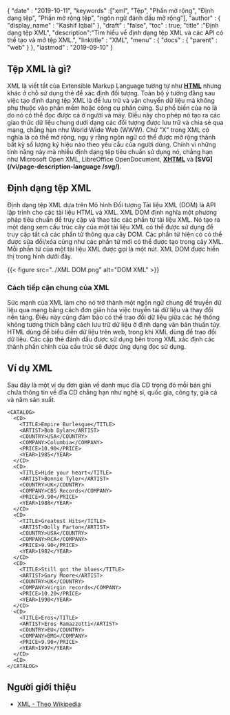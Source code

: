 {
  "date" : "2019-10-11",
  "keywords" :["xml", "Tệp", "Phần mở rộng", "Định dạng tệp", "Phần mở rộng tệp", "ngôn ngữ đánh dấu mở rộng"],
  "author" : {
    "display_name" : "Kashif Iqbal"
},
  "draft" : "false",
  "toc" : true,
  "title" :"Định dạng tệp XML",
  "description":"Tìm hiểu về định dạng tệp XML và các API có thể tạo và mở tệp XML.",
  "linktitle" : "XML",
  "menu" : {
    "docs" : {
      "parent" : "web"
}
},
  "lastmod" : "2019-09-10"
}

## Tệp XML là gì?

XML là viết tắt của Extensible Markup Language tương tự như **[HTML](/vi/web/html/)** nhưng khác ở chỗ sử dụng thẻ để xác định đối tượng. Toàn bộ ý tưởng đằng sau việc tạo định dạng tệp XML là để lưu trữ và vận chuyển dữ liệu mà không phụ thuộc vào phần mềm hoặc công cụ phần cứng. Sự phổ biến của nó là do nó có thể đọc được cả ở người và máy. Điều này cho phép nó tạo ra các giao thức dữ liệu chung dưới dạng các đối tượng được lưu trữ và chia sẻ qua mạng, chẳng hạn như World Wide Web (WWW). Chữ "X" trong XML có nghĩa là có thể mở rộng, ngụ ý rằng ngôn ngữ có thể được mở rộng thành bất kỳ số lượng ký hiệu nào theo yêu cầu của người dùng. Chính vì những tính năng này mà nhiều định dạng tệp tiêu chuẩn sử dụng nó, chẳng hạn như Microsoft Open XML, LibreOffice OpenDocument, **[XHTML](/vi/web/xhtml/)** và **[SVG](/vi/page-description-language /svg/)**.

## Định dạng tệp XML

Định dạng tệp XML dựa trên Mô hình Đối tượng Tài liệu XML (DOM) là API lập trình cho các tài liệu HTML và XML. XML DOM định nghĩa một phương pháp tiêu chuẩn để truy cập và thao tác các phần tử tài liệu XML. Nó tạo ra một dạng xem cấu trúc cây của một tài liệu XML có thể được sử dụng để truy cập tất cả các phần tử thông qua cây DOM. Các phần tử hiện có có thể được sửa đổi/xóa cũng như các phần tử mới có thể được tạo trong cây XML. Mỗi phần tử của một tài liệu XML được gọi là một nút. XML DOM được hiển thị trong hình dưới đây.

{{< figure src="../XML DOM.png" alt="DOM XML" >}}

### Cách tiếp cận chung của XML

Sức mạnh của XML làm cho nó trở thành một ngôn ngữ chung để truyền dữ liệu qua mạng bằng cách đơn giản hóa việc truyền tải dữ liệu và thay đổi nền tảng. Điều này cũng đảm bảo có thể trao đổi dữ liệu giữa các hệ thống không tương thích bằng cách lưu trữ dữ liệu ở định dạng văn bản thuần túy. HTML dùng để biểu diễn dữ liệu trên web, trong khi XML dùng để trao đổi dữ liệu. Các cặp thẻ đánh dấu được sử dụng bên trong XML xác định các thành phần chính của cấu trúc sẽ được ứng dụng đọc sử dụng.

## Ví dụ XML

Sau đây là một ví dụ đơn giản về danh mục đĩa CD trong đó mỗi bản ghi chứa thông tin về đĩa CD chẳng hạn như nghệ sĩ, quốc gia, công ty, giá cả và năm sản xuất.

```
<CATALOG>
  <CD>
    <TITLE>Empire Burlesque</TITLE>
    <ARTIST>Bob Dylan</ARTIST>
    <COUNTRY>USA</COUNTRY>
    <COMPANY>Columbia</COMPANY>
    <PRICE>10.90</PRICE>
    <YEAR>1985</YEAR>
  </CD>
  <CD>
    <TITLE>Hide your heart</TITLE>
    <ARTIST>Bonnie Tyler</ARTIST>
    <COUNTRY>UK</COUNTRY>
    <COMPANY>CBS Records</COMPANY>
    <PRICE>9.90</PRICE>
    <YEAR>1988</YEAR>
  </CD>
  <CD>
    <TITLE>Greatest Hits</TITLE>
    <ARTIST>Dolly Parton</ARTIST>
    <COUNTRY>USA</COUNTRY>
    <COMPANY>RCA</COMPANY>
    <PRICE>9.90</PRICE>
    <YEAR>1982</YEAR>
  </CD>
  <CD>
    <TITLE>Still got the blues</TITLE>
    <ARTIST>Gary Moore</ARTIST>
    <COUNTRY>UK</COUNTRY>
    <COMPANY>Virgin records</COMPANY>
    <PRICE>10.20</PRICE>
    <YEAR>1990</YEAR>
  </CD>
  <CD>
    <TITLE>Eros</TITLE>
    <ARTIST>Eros Ramazzotti</ARTIST>
    <COUNTRY>EU</COUNTRY>
    <COMPANY>BMG</COMPANY>
    <PRICE>9.90</PRICE>
    <YEAR>1997</YEAR>
  </CD>
  <CD>
</CATALOG>
```

## Người giới thiệu

* [XML - Theo Wikipedia](https://en.wikipedia.org/wiki/XML)

